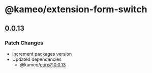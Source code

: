 # @kameo/extension-form-switch

## 0.0.13

### Patch Changes

- increment packages version
- Updated dependencies
  - @kameo/core@0.0.13
